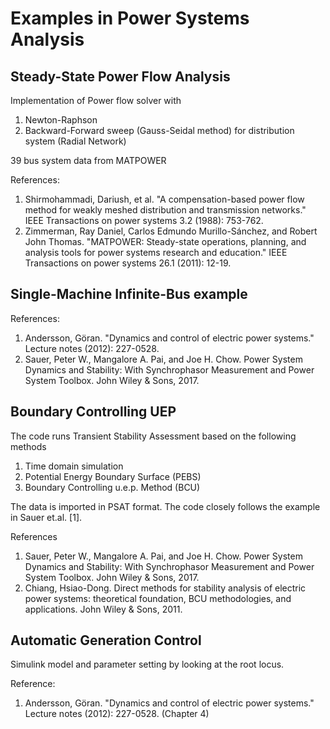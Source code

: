 # Examples in Power Systems Analysis

## Steady-State Power Flow Analysis
Implementation of Power flow solver with
1. Newton-Raphson
2. Backward-Forward sweep (Gauss-Seidal method) for distribution system (Radial Network)

39 bus system data from MATPOWER

References:
1. Shirmohammadi, Dariush, et al. "A compensation-based power flow method for weakly meshed distribution and transmission networks." IEEE Transactions on power systems 3.2 (1988): 753-762.
2. Zimmerman, Ray Daniel, Carlos Edmundo Murillo-Sánchez, and Robert John Thomas. "MATPOWER: Steady-state operations, planning, and analysis tools for power systems research and education." IEEE Transactions on power systems 26.1 (2011): 12-19.

## Single-Machine Infinite-Bus example
References:
1. Andersson, Göran. "Dynamics and control of electric power systems." Lecture notes (2012): 227-0528.
2. Sauer, Peter W., Mangalore A. Pai, and Joe H. Chow. Power System Dynamics and Stability: With Synchrophasor Measurement and Power System Toolbox. John Wiley & Sons, 2017.


## Boundary Controlling UEP
The code runs Transient Stability Assessment based on the following methods
1. Time domain simulation
2. Potential Energy Boundary Surface (PEBS)
3. Boundary Controlling u.e.p. Method (BCU)

The data is imported in PSAT format. The code closely follows the example in Sauer et.al. [1].

References
1. Sauer, Peter W., Mangalore A. Pai, and Joe H. Chow. Power System Dynamics and Stability: With Synchrophasor Measurement and Power System Toolbox. John Wiley & Sons, 2017.
2. Chiang, Hsiao-Dong. Direct methods for stability analysis of electric power systems: theoretical foundation, BCU methodologies, and applications. John Wiley & Sons, 2011.

## Automatic Generation Control
Simulink model and parameter setting by looking at the root locus.

Reference:
1. Andersson, Göran. "Dynamics and control of electric power systems." Lecture notes (2012): 227-0528. (Chapter 4)

